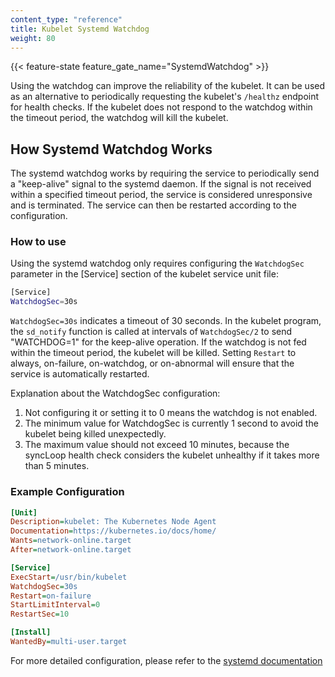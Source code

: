 ```yaml
---
content_type: "reference"
title: Kubelet Systemd Watchdog
weight: 80
---
```


{{< feature-state feature_gate_name="SystemdWatchdog" >}}

Using the watchdog can improve the reliability of the kubelet.
It can be used as an alternative to periodically requesting
the kubelet's `/healthz` endpoint for health checks. If the kubelet
does not respond to the watchdog within the timeout period, the watchdog
will kill the kubelet.

## How Systemd Watchdog Works

The systemd watchdog works by requiring the service to periodically send
a "keep-alive" signal to the systemd daemon. If the signal is not received
within a specified timeout period, the service is considered unresponsive
and is terminated. The service can then be restarted according to the configuration.

### How to use

Using the systemd watchdog only requires configuring the `WatchdogSec` parameter
in the [Service] section of the kubelet service unit file:
```sh
[Service]
WatchdogSec=30s
```
`WatchdogSec=30s` indicates a timeout of 30 seconds. In the kubelet program,
the `sd_notify` function is called at intervals of `WatchdogSec/2` to send
"WATCHDOG=1" for the keep-alive operation. If the watchdog is not fed
within the timeout period, the kubelet will be killed. Setting `Restart`
to always, on-failure, on-watchdog, or on-abnormal will ensure that the service
is automatically restarted.

Explanation about the WatchdogSec configuration:

1. Not configuring it or setting it to 0 means the watchdog is not enabled.
2. The minimum value for WatchdogSec is currently 1 second to avoid
   the kubelet being killed unexpectedly.
3. The maximum value should not exceed 10 minutes,
   because the syncLoop health check considers the kubelet unhealthy
   if it takes more than 5 minutes.

### Example Configuration
```Ini
[Unit]
Description=kubelet: The Kubernetes Node Agent
Documentation=https://kubernetes.io/docs/home/
Wants=network-online.target
After=network-online.target

[Service]
ExecStart=/usr/bin/kubelet
WatchdogSec=30s
Restart=on-failure
StartLimitInterval=0
RestartSec=10

[Install]
WantedBy=multi-user.target
```
For more detailed configuration, please refer to the
[systemd documentation](https://www.freedesktop.org/software/systemd/man/latest/systemd.service.html#WatchdogSec=)